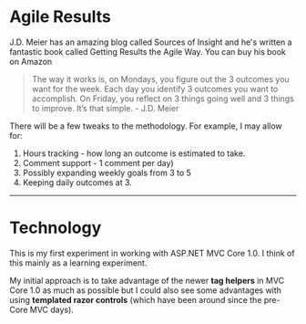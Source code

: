 # Agile Results

J.D. Meier has an amazing blog called Sources of Insight and he's written a fantastic book called Getting Results the Agile Way. You can buy his book on Amazon 


> The way it works is, on Mondays, you figure out the 3 outcomes you want for the week.  Each day you identify 3 outcomes you want to accomplish.  On Friday, you reflect on 3 things going well and 3 things to improve.  It’s that simple. - J.D. Meier

There will be a few tweaks to the methodology. For example, I may allow for:
1. Hours tracking -  how long an outcome is estimated to take.
2. Comment support - 1 comment per day)
3. Possibly expanding weekly goals from 3 to 5
4. Keeping daily outcomes at 3.

---

# Technology

This is my first experiment in working with ASP.NET MVC Core 1.0. I think of this mainly as a learning experiment.

My initial approach is to take advantage of the newer **tag helpers** in MVC Core 1.0 as much as possible but I could also see some advantages with using **templated razor controls** (which have been around since the pre-Core MVC days).

